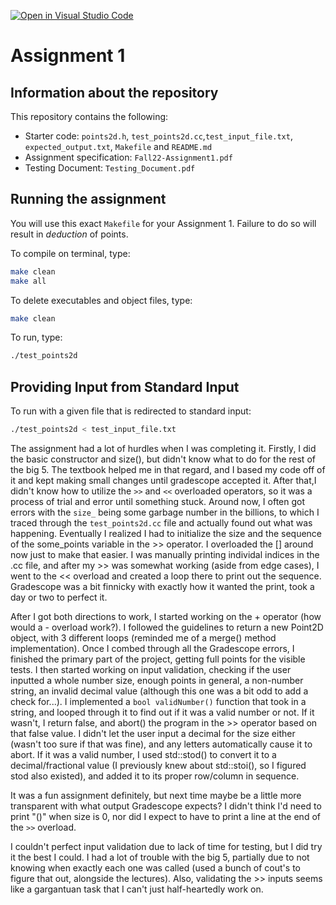[![Open in Visual Studio Code](https://classroom.github.com/assets/open-in-vscode-c66648af7eb3fe8bc4f294546bfd86ef473780cde1dea487d3c4ff354943c9ae.svg)](https://classroom.github.com/online_ide?assignment_repo_id=8305802&assignment_repo_type=AssignmentRepo)
# Assignment 1

## Information about the repository

This repository contains the following:
- Starter code: `points2d.h`, `test_points2d.cc`,`test_input_file.txt`, `expected_output.txt`, `Makefile` and `README.md`
- Assignment specification: `Fall22-Assignment1.pdf`
- Testing Document: `Testing_Document.pdf`

## Running the assignment

You will use this exact `Makefile` for your Assignment 1. Failure to do so will result in *deduction* of points.

To compile on terminal, type:

```bash
make clean
make all
```

To delete executables and object files, type:

```bash
make clean
```

To run, type:

```bash
./test_points2d
```

## Providing Input from Standard Input

To run with a given file that is redirected to standard input:

```bash
./test_points2d < test_input_file.txt
```

The assignment had a lot of hurdles when I was completing it. Firstly, I did the basic constructor and size(), but didn't know what to do for the rest of the big 5. 
The textbook helped me in that regard, and I based my code off of it and kept making small changes until gradescope accepted it. After that,I didn't know how to 
utilize the ```>>``` and ```<<``` overloaded operators, so it was a process of trial and error until something stuck. Around now, I often got errors with the ```size_```
being some garbage number in the billions, to which I traced through the ```test_points2d.cc``` file and actually found out what was happening. Eventually I realized
I had to initialize the size and the sequence of the some_points variable in the >> operator. I overloaded the [] around now just to make that easier. I was manually 
printing individal indices in the .cc file, and after my >> was somewhat working (aside from edge cases), I went to the << overload and created a loop there to 
print out the sequence. Gradescope was a bit finnicky with exactly how it wanted the print, took a day or two to perfect it. 

After I got both directions to work, I started working on the + operator (how would a - overload work?). I followed the guidelines to return a new Point2D object,
with 3 different loops (reminded me of a merge() method implementation). Once I combed through all the Gradescope errors, I finished the primary part of the project,
getting full points for the visible tests. I then started working on input validation, checking if the user inputted a whole number size, enough points in general,
a non-number string, an invalid decimal value (although this one was a bit odd to add a check for...). I implemented a ```bool validNumber()``` function that took in
a string, and looped through it to find out if it was a valid number or not. If it wasn't, I return false, and abort() the program in the >> operator based on that 
false value. I didn't let the user input a decimal for the size either (wasn't too sure if that was fine), and any letters automatically cause it to abort. If it 
was a valid number, I used std::stod() to convert it to a decimal/fractional value (I previously knew about std::stoi(), so I figured stod also existed), and 
added it to its proper row/column in sequence.

It was a fun assignment definitely, but next time maybe be a little more transparent with what output Gradescope expects? I didn't think I'd need to print "()"
when size is 0, nor did I expect to have to print a line at the end of the ```>>``` overload.  

I couldn't perfect input validation due to lack of time for testing, but I did try it the best I could. I had a lot of trouble with the big 5, partially due to 
not knowing when exactly each one was called (used a bunch of cout's to figure that out, alongside the lectures). Also, validating the >> inputs seems like a 
gargantuan task that I can't just half-heartedly work on.
